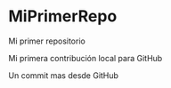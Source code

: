# MiPrimerRepo
Mi primer repositorio

Mi primera contribución local para GitHub

Un commit mas desde GitHub
